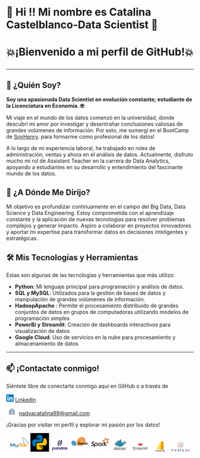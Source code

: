 # 👋 Hi !! Mi nombre es Catalina Castelblanco-Data Scientist 👋
# <p align="center">💥¡Bienvenido a mi perfil de GitHub!💥</p>

---

## 🚀 ¿Quién Soy?

**Soy una apasionada Data Scientist en evolución constante; estudiante de la Licenciatura en Economía. 🤓**

Mi viaje en el mundo de los datos comenzó en la universidad, donde descubrí mi amor por investigar y desentrañar conclusiones valiosas de grandes volúmenes de información. Por esto, me sumergí en el BootCamp de [SoyHenry](https://www.soyhenry.com/). para formarme como profesional de los datos!

A lo largo de mi experiencia laboral, he trabajado en roles de administración, ventas y ahora en el análisis de datos. 
Actualmente, disfruto mucho mi rol de Assistant Teacher en la carrera de Data Analytics, apoyando a estudiantes en su desarrollo y entendimiento del fascinante mundo de los datos.

## 🌟 ¿A Dónde Me Dirijo?

Mi objetivo es profundizar continuamente en el campo del Big Data, Data Science y Data Engineering. Estoy comprometida con el aprendizaje constante y la aplicación de nuevas tecnologías para resolver problemas complejos y generar impacto. Aspiro a colaborar en proyectos innovadores y aportar mi expertise para transformar datos en decisiones inteligentes y estratégicas.


## 🛠 Mis Tecnologías y Herramientas

Estas son algunas de las tecnologías y herramientas que más utilizo:

- **Python**: Mi lenguaje principal para programación y análisis de datos.
- **SQL y MySQL**: Utilizados para la gestión de bases de datos y manipulación de grandes volúmenes de información.
- **HadoopApache** : Permite el procesamiento distribuido de grandes conjuntos de datos en grupos de computadoras utilizando modelos de programación simples
- **PowerBi y Streamlit**: Creación de dashboards interactivos para visualización de datos
- **Google Cloud**: Uso de servicios en la nube para procesamiento y almacenamiento de datos
---

## 📫 ¡Contactate conmigo!

Siéntete libre de conectarte conmigo aquí en GitHub o a través de

<img src="logos/logolinkedin.png" alt="Logo MySQL" width="20" height="auto">  [LinkedIn](https://www.linkedin.com/in/catalina-castelblanco/) 

<img src="logos/logomail.png" alt="Logo MySQL" width="30" height="auto">   nadyacatalina99@gmail.com

¡Gracias por visitar mi perfil y explorar mi pasión por los datos!

<p align="center">
<img src="logos/logomysql.png" alt="Logo MySQL" width="50" height="auto">  <img src="logos/logopython.jpg" alt="Logo MySQL" width="50" height="auto">   <img src="logos/logopandas.png" alt="Logo MySQL" width="50" height="auto">   <img src="logos/logosckitlearn.png" alt="Logo MySQL" width="50" height="auto">   <img src="logos/logoapache.jpg" alt="Logo MySQL" width="50" height="auto">  <img src="logos/logodocker.jpg" alt="Logo MySQL" width="50" height="auto">  <img src="logos/logostreamlit.png" alt="Logo MySQL" width="50" height="auto">   <img src="logos/logopowerbi.png" alt="Logo MySQL" width="50" height="auto">   <img src="logos/logotableau.png" alt="Logo MySQL" width="50" height="auto">
</p>
<!---
Cata09Castelblanco/Cata09Castelblanco is a ✨ special ✨ repository because its `README.md` (this file) appears on your GitHub profile.
You can click the Preview link to take a look at your changes.
--->
